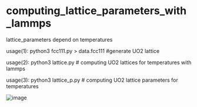 # computing_lattice_parameters_with_lammps
lattice_parameters depend on temperatures


usage(1): python3 fcc111.py > data.fcc111 #generate UO2 lattice

usage(2): python3 lattice.py # computing UO2 lattices for temperatures with lammps

usage(3): python3 lattice_p.py # computing UO2 lattice parameters for temperatures

![image](https://user-images.githubusercontent.com/1296728/179402517-9dc588bd-6e53-4293-9021-f0bd6042b51b.png)
